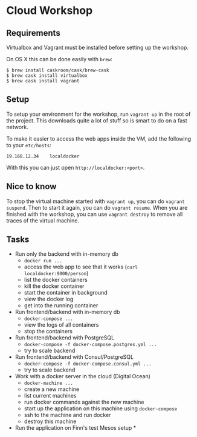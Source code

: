 # Cloud Workshop

## Requirements

Virtualbox and Vagrant must be installed before setting up the workshop.

On OS X this can be done easily with `brew`:

```
$ brew install caskroom/cask/brew-cask
$ brew cask install virtualbox
$ brew cask install vagrant
```


## Setup

To setup your environment for the workshop, run `vagrant up` in the root of the project.
This downloads quite a lot of stuff so is smart to do on a fast network.

To make it easier to access the web apps inside the VM, add the following to your `etc/hosts`:

```
19.168.12.34    localdocker
```

With this you can just open `http://localdocker:<port>`.


## Nice to know

To stop the virtual machine started with `vagrant up`, you can do `vagrant suspend`. Then to start it again,
you can do `vagrant resume`. When you are finished with the workshop, you can use `vagrant destroy` to remove
all traces of the virtual machine.


## Tasks

* Run only the backend with in-memory db
  * `docker run ...`
  * access the web app to see that it works (`curl localdocker:9000/person`)
  * list the docker containers
  * kill the docker container
  * start the container in background
  * view the docker log
  * get into the running container
* Run frontend/backend with in-memory db
  * `docker-compose ...`
  * view the logs of all containers
  * stop the containers 
* Run frontend/backend with PostgreSQL
  * `docker-compose -f docker-compose.postgres.yml ...`
  * try to scale backend
* Run frontend/backend with Consul/PostgreSQL
  * `docker-compose -f docker-compose.consul.yml ...`
  * try to scale backend
* Work with a docker server in the cloud (Digital Ocean)
  * `docker-machine ...`
  * create a new machine
  * list current machines
  * run docker commands against the new machine
  * start up the application on this machine using `docker-compose`
  * ssh to the machine and run docker
  * destroy this machine
* Run the application on Finn's test Mesos setup
  *
